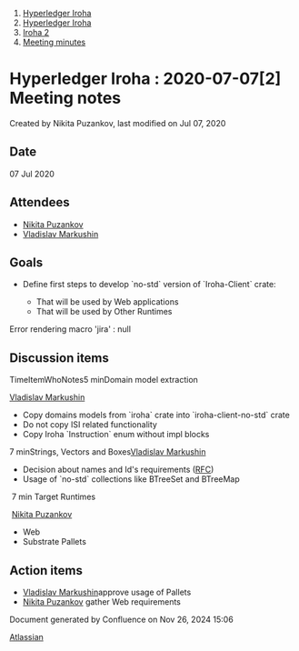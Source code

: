 1. [Hyperledger Iroha](index.html)
2. [Hyperledger Iroha](Hyperledger-Iroha_20873224.html)
3. [Iroha 2](Iroha-2_21012047.html)
4. [Meeting minutes](Meeting-minutes_21016015.html)

# Hyperledger Iroha : 2020-07-07\[2] Meeting notes

Created by Nikita Puzankov, last modified on Jul 07, 2020

## Date

07 Jul 2020

## Attendees

- [Nikita Puzankov](https://lf-hyperledger.atlassian.net/wiki/people/5df113768998970e5b434e0a?ref=confluence)
- [Vladislav Markushin](https://lf-hyperledger.atlassian.net/wiki/people/5ecbc0c8eb77320c1f684409?ref=confluence)

## Goals

- Define first steps to develop \`no-std\` version of \`Iroha-Client\` crate:
  
  - That will be used by Web applications
  - That will be used by Other Runtimes

Error rendering macro 'jira' : null

## Discussion items

TimeItemWhoNotes5 minDomain model extraction

[Vladislav Markushin](https://lf-hyperledger.atlassian.net/wiki/people/5ecbc0c8eb77320c1f684409?ref=confluence)

- Copy domains models from \`iroha\` crate into \`iroha-client-no-std\` crate
- Do not copy ISI related functionality
- Copy Iroha \`Instruction\` enum without impl blocks

7 minStrings, Vectors and Boxes[Vladislav Markushin](https://lf-hyperledger.atlassian.net/wiki/people/5ecbc0c8eb77320c1f684409?ref=confluence)

- Decision about names and Id's requirements ([RFC](Web-API_21012259.html))
- Usage of \`no-std\` collections like BTreeSet and BTreeMap

 7 min Target Runtimes

 [Nikita Puzankov](https://lf-hyperledger.atlassian.net/wiki/people/5df113768998970e5b434e0a?ref=confluence)

- Web
- Substrate Pallets

## Action items

- [Vladislav Markushin](https://lf-hyperledger.atlassian.net/wiki/people/5ecbc0c8eb77320c1f684409?ref=confluence)approve usage of Pallets
- [Nikita Puzankov](https://lf-hyperledger.atlassian.net/wiki/people/5df113768998970e5b434e0a?ref=confluence) gather Web requirements

Document generated by Confluence on Nov 26, 2024 15:06

[Atlassian](http://www.atlassian.com/)
